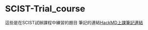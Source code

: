 # SCIST-Trial_course
這些是在SCIST試辦課程中練習的題目
筆記的連結[HackMD上課筆記連結](https://hackmd.io/@yude0418/SCISTTrialcourse)
